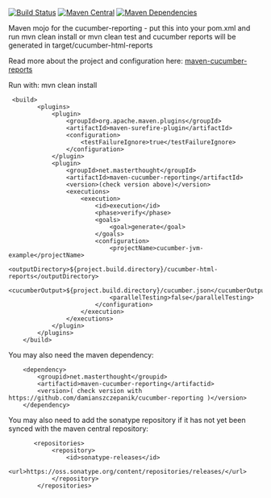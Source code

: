 [![Build Status](https://img.shields.io/travis/damianszczepanik/maven-cucumber-reporting/master.svg)](https://travis-ci.org/damianszczepanik/maven-cucumber-reporting)
[![Maven Central](https://img.shields.io/maven-central/v/net.masterthought/maven-cucumber-reporting.svg)](http://search.maven.org/#search|gav|1|g%3A%22net.masterthought%22%20AND%20a%3A%22maven-cucumber-reporting%22)
[![Maven Dependencies](https://www.versioneye.com/user/projects/55d0942d15ff9b00220000f6/badge.svg)](https://www.versioneye.com/user/projects/55d0942d15ff9b00220000f6?child=summary)


Maven mojo for the cucumber-reporting - put this into your pom.xml and run mvn clean install or mvn clean test and cucumber reports will be generated in target/cucumber-html-reports

Read more about the project and configuration here: [maven-cucumber-reports](https://github.com/damianszczepanik/cucumber-reporting)

Run with: mvn clean install

     <build>
            <plugins>
                <plugin>
				    <groupId>org.apache.maven.plugins</groupId>
				    <artifactId>maven-surefire-plugin</artifactId>
				    <configuration>
				        <testFailureIgnore>true</testFailureIgnore>
				    </configuration>
				</plugin>
                <plugin>
                    <groupId>net.masterthought</groupId>
                    <artifactId>maven-cucumber-reporting</artifactId>
                    <version>(check version above)</version>
                    <executions>
                        <execution>
                            <id>execution</id>
                            <phase>verify</phase>
                            <goals>
                                <goal>generate</goal>
                            </goals>
                            <configuration>
                                <projectName>cucumber-jvm-example</projectName>
                                <outputDirectory>${project.build.directory}/cucumber-html-reports</outputDirectory>
                                <cucumberOutput>${project.build.directory}/cucumber.json</cucumberOutput>
                                <parallelTesting>false</parallelTesting>
                            </configuration>
                        </execution>
                    </executions>
                </plugin>
            </plugins>
        </build>

You may also need the maven dependency:

        <dependency>
            <groupid>net.masterthought</groupid>
            <artifactid>maven-cucumber-reporting</artifactid>
            <version>( check version with https://github.com/damianszczepanik/cucumber-reporting )</version>
        </dependency>

You may also need to add the sonatype repository if it has not yet been synced with the maven central repository:

           <repositories>
                <repository>
                    <id>sonatype-releases</id>
                    <url>https://oss.sonatype.org/content/repositories/releases/</url>
                </repository>
            </repositories>

